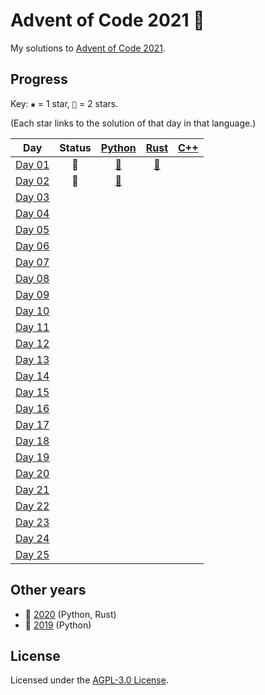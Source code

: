 # Advent of Code 2021 🎄

My solutions to [Advent of Code 2021](https://adventofcode.com/2021).

## Progress

Key: `✱` = 1 star, `🌟` = 2 stars.

(Each star links to the solution of that day in that language.)

| Day           | Status | [Python](python) | [Rust](rust) | [C++](cpp) |
| ------------- |:------:|:----------------:|:------------:|:----------:|
| [Day 01][d01] | 🌟 | [🌟][py01] | [🌟][rs01] |  |
| [Day 02][d02] | 🌟 | [🌟][py02] |  |  |
| [Day 03][d03] |  |  |  |  |
| [Day 04][d04] |  |  |  |  |
| [Day 05][d05] |  |  |  |  |
| [Day 06][d06] |  |  |  |  |
| [Day 07][d07] |  |  |  |  |
| [Day 08][d08] |  |  |  |  |
| [Day 09][d09] |  |  |  |  |
| [Day 10][d10] |  |  |  |  |
| [Day 11][d11] |  |  |  |  |
| [Day 12][d12] |  |  |  |  |
| [Day 13][d13] |  |  |  |  |
| [Day 14][d14] |  |  |  |  |
| [Day 15][d15] |  |  |  |  |
| [Day 16][d16] |  |  |  |  |
| [Day 17][d17] |  |  |  |  |
| [Day 18][d18] |  |  |  |  |
| [Day 19][d19] |  |  |  |  |
| [Day 20][d20] |  |  |  |  |
| [Day 21][d21] |  |  |  |  |
| [Day 22][d22] |  |  |  |  |
| [Day 23][d23] |  |  |  |  |
| [Day 24][d24] |  |  |  |  |
| [Day 25][d25] |  |  |  |  |

## Other years

- 🎄 [2020](https://github.com/jonatcln/advent-of-code-2020) (Python, Rust)
- 🎄 [2019](https://github.com/jonatcln/advent-of-code-2019) (Python)

## License

Licensed under the [AGPL-3.0 License](LICENSE).


[d01]: https://adventofcode.com/2021/day/1
[d02]: https://adventofcode.com/2021/day/2
[d03]: https://adventofcode.com/2021/day/3
[d04]: https://adventofcode.com/2021/day/4
[d05]: https://adventofcode.com/2021/day/5
[d06]: https://adventofcode.com/2021/day/6
[d07]: https://adventofcode.com/2021/day/7
[d08]: https://adventofcode.com/2021/day/8
[d09]: https://adventofcode.com/2021/day/9
[d10]: https://adventofcode.com/2021/day/10
[d11]: https://adventofcode.com/2021/day/11
[d12]: https://adventofcode.com/2021/day/12
[d13]: https://adventofcode.com/2021/day/13
[d14]: https://adventofcode.com/2021/day/14
[d15]: https://adventofcode.com/2021/day/15
[d16]: https://adventofcode.com/2021/day/16
[d17]: https://adventofcode.com/2021/day/17
[d18]: https://adventofcode.com/2021/day/18
[d19]: https://adventofcode.com/2021/day/19
[d20]: https://adventofcode.com/2021/day/20
[d21]: https://adventofcode.com/2021/day/21
[d22]: https://adventofcode.com/2021/day/22
[d23]: https://adventofcode.com/2021/day/23
[d24]: https://adventofcode.com/2021/day/24
[d25]: https://adventofcode.com/2021/day/25

[py01]: python/aoc2021/day01
[py02]: python/aoc2021/day02

[rs01]: rust/src/day01

